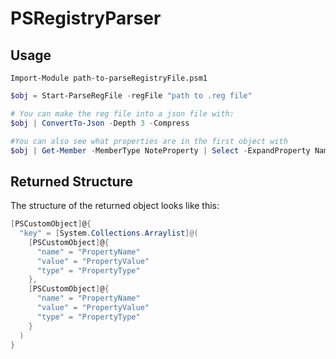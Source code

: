 # PSRegistryParser
 
## Usage

`Import-Module path-to-parseRegistryFile.psm1`

```powershell
$obj = Start-ParseRegFile -regFile "path to .reg file"

# You can make the reg file into a json file with:
$obj | ConvertTo-Json -Depth 3 -Compress

#You can also see what properties are in the first object with
$obj | Get-Member -MemberType NoteProperty | Select -ExpandProperty Name
```

## Returned Structure

The structure of the returned object looks like this:

```powershell
[PSCustomObject]@{
  "key" = [System.Collections.Arraylist]@(
    [PSCustomObject]@{
      "name" = "PropertyName"
      "value" = "PropertyValue"
      "type" = "PropertyType"
    },
    [PSCustomObject]@{
      "name" = "PropertyName"
      "value" = "PropertyValue"
      "type" = "PropertyType"
    }
  )
}
```
